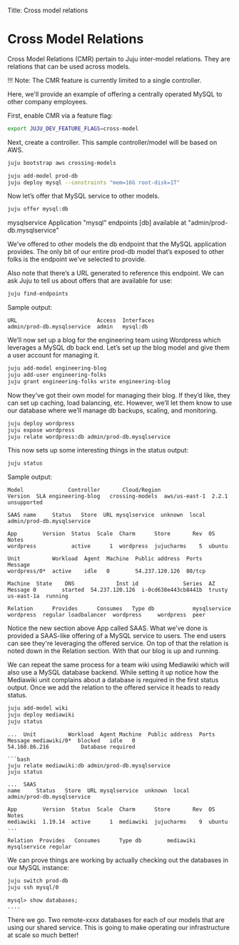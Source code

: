 Title: Cross model relations

<!--

Very brief definition of 'models' and 'relations'. Provide links to their
respective pages.

Explain how the above are limiting. Provide a real-world example such as:

Often times, your infrastructure consists of shared resources outside of the
different models that are operated. Examples might be a shared object storage
service providing space for data backups, or a central Nagios service.

-->

# Cross Model Relations

Cross Model Relations (CMR) pertain to Juju inter-model relations. They are
relations that can be used across models.

!!! Note:
    The CMR feature is currently limited to a single controller.

Here, we'll provide an example of offering a centrally operated MySQL to other
company employees.

First, enable CMR via a feature flag:

```bash
export JUJU_DEV_FEATURE_FLAGS=cross-model
```

Next, create a controller. This sample controller/model will be based on AWS.

```bash
juju bootstrap aws crossing-models
```

```bash
juju add-model prod-db
juju deploy mysql --constraints "mem=16G root-disk=1T"
```

Now let’s offer that MySQL service to other models.

```bash
juju offer mysql:db
```

mysqlservice Application "mysql" endpoints [db] available at
"admin/prod-db.mysqlservice"

We’ve offered to other models the db endpoint that
the MySQL application provides. The only bit of our entire prod-db model that’s
exposed to other folks is the endpoint we’ve selected to provide.

Also note that there’s a URL generated to reference this endpoint. We can ask
Juju to tell us about offers that are available for use:

```bash
juju find-endpoints
```

Sample output:

```no-highlight
URL                         Access  Interfaces
admin/prod-db.mysqlservice  admin   mysql:db
```

We’ll now set up a blog for the engineering team using Wordpress which leverages a
MySQL db back end. Let’s set up the blog model and give them a user account for
managing it.

```bash
juju add-model engineering-blog
juju add-user engineering-folks
juju grant engineering-folks write engineering-blog
```

Now they’ve got their own model for managing their blog. If they’d like, they can
set up caching, load balancing, etc. However, we’ll let them know to use our
database where we’ll manage db backups, scaling, and monitoring.

```bash
juju deploy wordpress
juju expose wordpress
juju relate wordpress:db admin/prod-db.mysqlservice
```

This now sets up some interesting things in the status output:

```bash
juju status
```

Sample output:

```no-highlight
Model              Controller       Cloud/Region
Version  SLA engineering-blog   crossing-models  aws/us-east-1  2.2.1 unsupported

SAAS name     Status   Store  URL mysqlservice  unknown  local
admin/prod-db.mysqlservice

App        Version  Status  Scale  Charm      Store       Rev  OS      Notes
wordpress           active      1  wordpress  jujucharms    5  ubuntu

Unit          Workload  Agent  Machine  Public address  Ports   Message
wordpress/0*  active    idle   0        54.237.120.126  80/tcp

Machine  State    DNS             Inst id              Series  AZ
Message 0        started  54.237.120.126  i-0cd638e443cb8441b  trusty us-east-1a  running

Relation      Provides      Consumes   Type db            mysqlservice
wordpress  regular loadbalancer  wordpress     wordpress  peer
```

Notice the new section above App called SAAS. What we’ve done is provided a
SAAS-like offering of a MySQL service to users. The end users can see they're
leveraging the offered service. On top of that the relation is noted down in
the Relation section. With that our blog is up and running. 

We can repeat the same process for a team wiki using Mediawiki which will also
use a MySQL database backend. While setting it up notice how the Mediawiki unit
complains about a database is required in the first status output. Once we add
the relation to the offered service it heads to ready status.

```bash
juju add-model wiki
juju deploy mediawiki
juju status
```

```no-highlight
...  Unit          Workload  Agent Machine  Public address  Ports  Message mediawiki/0*  blocked   idle   0
54.160.86.216          Database required

```bash
juju relate mediawiki:db admin/prod-db.mysqlservice
juju status
```

```no-highlight
...  SAAS
name     Status   Store  URL mysqlservice  unknown  local
admin/prod-db.mysqlservice

App        Version  Status  Scale  Charm      Store       Rev  OS      Notes
mediawiki  1.19.14  active      1  mediawiki  jujucharms    9  ubuntu ...

Relation  Provides   Consumes      Type db        mediawiki  mysqlservice regular
```

We can prove things are working by actually checking out the databases
in our MySQL instance:

```bash
juju switch prod-db
juju ssh mysql/0
```

```no-highlight
mysql> show databases;
....
```

There we go. Two remote-xxxx databases for each of our models that are using
our shared service. This is going to make operating our infrastructure at scale
so much better!
